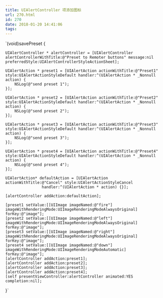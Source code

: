 ```yaml
---
title: UIAlertController 项添加图标
url: 270.html
id: 270
date: 2018-01-20 14:41:06
tags:
---
```


`(void)savePreset {

    UIAlertController * alertController = [UIAlertController alertControllerWithTitle:@"Preset to Remoter buttons" message:nil preferredStyle:UIAlertControllerStyleActionSheet];
    
    UIAlertAction * preset1 = [UIAlertAction actionWithTitle:@"Preset1" style:UIAlertActionStyleDefault handler:^(UIAlertAction * _Nonnull action) {
        NSLog(@"send preset 1");
    }];
    
    UIAlertAction * preset2 = [UIAlertAction actionWithTitle:@"Preset2" style:UIAlertActionStyleDefault handler:^(UIAlertAction * _Nonnull action) {
        NSLog(@"send preset 2");
    }];
    
    UIAlertAction * preset3 = [UIAlertAction actionWithTitle:@"Preset3" style:UIAlertActionStyleDefault handler:^(UIAlertAction * _Nonnull action) {
        NSLog(@"send preset 3");
    }];
    
    UIAlertAction * preset4 = [UIAlertAction actionWithTitle:@"Preset4" style:UIAlertActionStyleDefault handler:^(UIAlertAction * _Nonnull action) {
        NSLog(@"send preset 4");
    }];
    
    UIAlertAction* defaultAction = [UIAlertAction actionWithTitle:@"Cancel" style:UIAlertActionStyleCancel
                    handler:^(UIAlertAction * action) {}];
    
    [alertController addAction:defaultAction];
    
    [preset1 setValue:[[UIImage imageNamed:@"fire"] imageWithRenderingMode:UIImageRenderingModeAlwaysOriginal] forKey:@"image"];
    [preset2 setValue:[[UIImage imageNamed:@"left"] imageWithRenderingMode:UIImageRenderingModeAlwaysOriginal] forKey:@"image"];
    [preset3 setValue:[[UIImage imageNamed:@"right"] imageWithRenderingMode:UIImageRenderingModeAlwaysOriginal] forKey:@"image"];
    [preset4 setValue:[[UIImage imageNamed:@"down"] imageWithRenderingMode:UIImageRenderingModeAutomatic] forKey:@"image"];
    [alertController addAction:preset1];
    [alertController addAction:preset2];
    [alertController addAction:preset3];
    [alertController addAction:preset4];
    [self presentViewController:alertController animated:YES completion:nil];
    

}`